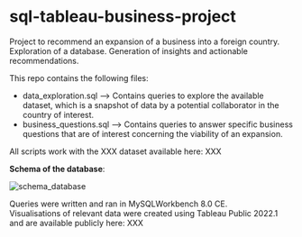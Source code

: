 # sql-tableau-business-project
Project to recommend an expansion of a business into a foreign country.  
Exploration of a database. Generation of insights and actionable recommendations.

This repo contains the following files:

* data_exploration.sql -->    Contains queries to explore the available dataset, which is a snapshot of data by a potential collaborator in the country of interest.  
* business_questions.sql -->  Contains queries to answer specific business questions that are of interest concerning the viability of an expansion.  

All scripts work with the XXX dataset available here: XXX

**Schema of the database**:  
  
![schema_database](https://user-images.githubusercontent.com/91565459/177003933-615eedaf-2198-48b4-b736-216bff1c3d47.png)
  
Queries were written and ran in MySQLWorkbench 8.0 CE.  
Visualisations of relevant data were created using Tableau Public 2022.1 and are available publicly here: XXX
